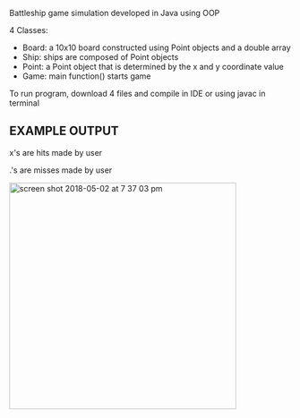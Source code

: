 Battleship game simulation developed in Java using OOP

4 Classes:
  - Board: a 10x10 board constructed using Point objects and a double array
  - Ship: ships are composed of Point objects
  - Point: a Point object that is determined by the x and y coordinate value
  - Game: main function() starts game
  
To run program, download 4 files and compile in IDE or using javac in terminal

## EXAMPLE OUTPUT

x's are hits made by user

.'s are misses made by user

<img width="405" alt="screen shot 2018-05-02 at 7 37 03 pm" src="https://user-images.githubusercontent.com/31725260/39558011-4afa883c-4e40-11e8-8305-730297263469.png">



